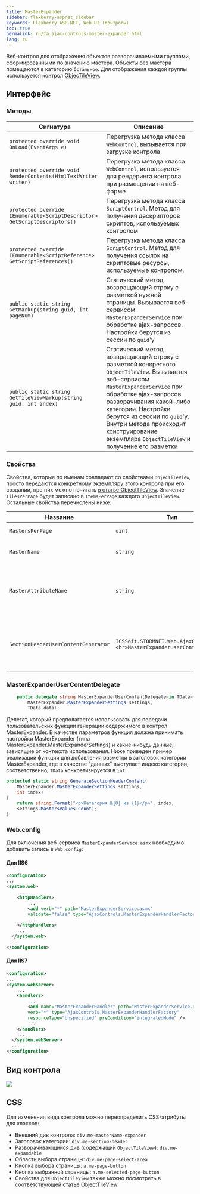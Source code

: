 ```yaml
---
title: MasterExpander
sidebar: flexberry-aspnet_sidebar
keywords: Flexberry ASP-NET, Web UI (Контролы)
toc: true
permalink: ru/fa_ajax-controls-master-expander.html
lang: ru
---
```


Веб-контрол для отображения объектов разворачиваемыми группами, сформированными по значению мастера. Объекты без мастера помещаются в категорию `Остальное`. Для отображения каждой группы используется контрол [ObjecTileView](fa_ajax-controls-object-tile-view.html).

## Интерфейс

### Методы

| Сигнатура | Описание|
|---------------------------------------|----------------------------------------|
| `protected override void OnLoad(EventArgs e)` | Перегрузка метода класса `WebControl`, вызывается при загрузке контрола|
| `protected override void RenderContents(HtmlTextWriter writer)` | Перегрузка метода класса `WebControl`, используется для рендеринга контрола при размещении на веб-форме|
| `protected override IEnumerable<SсriptDesсriptor> GetSсriptDesсriptors()` | Перегрузка метода класса `SсriptControl`. Метод для получения дескрипторов скриптов, используемых контролом|
| `protected override IEnumerable<SсriptReference> GetSсriptReferences()` | Перегрузка метода класса `SсriptControl`. Метод для получения ссылок на скриптовые ресурсы, используемые контролом.|
| `public static string GetMarkup(string guid, int pageNum)` | Статический метод, возвращающий строку с разметкой нужной страницы. Вызывается веб-сервисом `MasterExpanderService` при обработке ajax-запросов. Настройки берутся из сессии по `guid`'у|
| `public static string GetTileViewMarkup(string guid, int index)` | Статический метод, возвращающий строку с разметкой конкретного `ObjectTileView`. Вызывается веб-сервисом `MasterExpanderService` при обработке ajax-запросов разворачивания какой-либо категории. Настройки берутся из сессии по `guid`'у. Внутри метода происходит конструирование экземпляра `ObjectTileView` и получение его разметки|

### Свойства

Свойства, которые по именам совпадают со свойствами `ObjecTileView`, просто передаются конкретному экземпляру этого контрола при его создании, про них можно почитать [в статье ObjectTileView](fa_ajax-controls-object-tile-view.html). Значение `TilesPerPage` будет записано в `ItemsPerPage` каждого `ObjectTileView`. Остальные свойства перечислены ниже:

| Название | Тип | Описание|
|--------------|------------------------|------------------------|
| `MastersPerPage` | `uint` | Количество категорий на одной странице `MasterExpander`|
| `MasterName` | `string` | Имя атрибута объектов, **хранящего мастера**, используемого для группировки|
| `MasterAttributeName` | `string` | Имя атрибута **мастера**, по которому производится разделение. Если, например, группировать объекты по названию темы, то `MasterName` будет равен `Тема`, а `MasterAttributeName` - `Название`|
| `SectionHeaderUserContentGenerator` | `ICSSoft.STORMNET.Web.AjaxControls.<br>MasterExpanderUserContentDelegate` | Используется для задания функции, которая будет генерировать пользовательское содержимое в заголовках каждой категории. Подробнее о типе делегата MasterExpanderUserContentDelegate написано ниже.|

### MasterExpanderUserContentDelegate

```csharp
    public delegate string MasterExpanderUserContentDelegate<in TData>(
        MasterExpander.MasterExpanderSettings settings,
        TData data);
```

Делегат, который предполагается использовать для передачи пользовательских функции генерации содержимого в контрол MasterExpander. В качестве параметров функция должна принимать настройки MasterExpander (типа MasterExpander.MasterExpanderSettings) и какие-нибудь данные, зависящие от контекста использования. Ниже приведен пример реализации функции для добавления разметки в заголовок категории MasterExpander, где в качестве "данных" выступает индекс категории, соответственно, `TData` конкретизируется в `int`.

```csharp
protected static string GenerateSectionHeaderContent(
    MasterExpander.MasterExpanderSettings settings,
    int index)
{
    return string.Format("<p>Категория №{0} из {1}</p>", index, 
    settings.MastersValues.Count);
}
```

### Web.config

Для включения веб-сервиса `MasterExpanderService.asmx` необходимо добавить запись в `Web.config`:

#### Для IIS6

```xml
<configuration>
...
<system.web>
    ...
    <httpHandlers>
        ...
        <add verb="*" path="MasterExpanderService.asmx" 
        validate="false" type="AjaxControls.MasterExpanderHandlerFactory" />
        ...  
    </httpHandlers>
    ...
  </system.web>
  ...
</configuration>
```

#### Для IIS7

```xml
<configuration>
...
<system.webServer>
    ...
    <handlers>
        ...
        <add name="MasterExpanderHandler" path="MasterExpanderService.asmx"
        verb="*" type="AjaxControls.MasterExpanderHandlerFactory" 
        resourceType="Unspecified" preCondition="integratedMode" />
        ...  
    </handlers>
    ...
  </system.webServer>
  ...
</configuration>
```

## Вид контрола

![](/images/pages/products/flexberry-aspnet/controls/master-expander.png)

## CSS

Для изменения вида контрола можно переопределить CSS-атрибуты для классов:

* Внешний див контрола: `div.me-masterName-expander`
* Заголовок категории: `div.me-section-header`
* Разворачивающийся див (содержащий `ObjectTileView`): `div.me-expandable`
* Область выбора страницы: `div.me-page-select-area`
* Кнопка выбора страницы: `a.me-page-button`
* Кнопка выбранной страницы: `a.me-selected-page-button`
* Свойства для `ObjectTileView` также можно посмотреть в соответствующей [статье ObjectTileView](fa_ajax-controls-object-tile-view.html). 
 